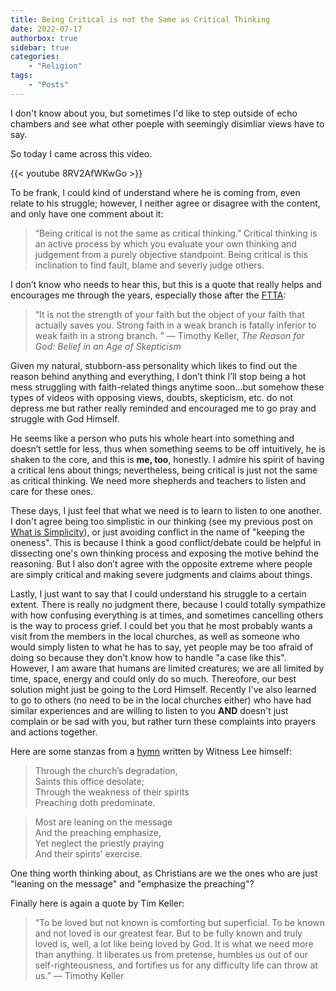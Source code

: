 ```yaml
---
title: Being Critical is not the Same as Critical Thinking
date: 2022-07-17
authorbox: true
sidebar: true
categories:
    - "Religion"
tags:
    - "Posts"
---
```


I don't know about you, but sometimes I'd like to step outside of echo chambers and see what other poeple with seemingly disimliar views have to say.

So today I came across this video.

{{< youtube 8RV2AfWKwGo >}}

To be frank, I could kind of understand where he is coming from, even relate to his struggle; however, I neither agree or disagree with the content, and only have one comment about it:

> “Being critical is not the same as critical thinking.” Critical thinking is an active process by which you evaluate your own thinking and judgement from a purely objective standpoint. Being critical is this inclination to find fault, blame and severly judge others.

I don’t know who needs to hear this, but this is a quote that really helps and encourages me through the years, especially those after the [FTTA]:

> “It is not the strength of your faith but the object of your faith that actually saves you. Strong faith in a weak branch is fatally inferior to weak faith in a strong branch. ” ― Timothy Keller, *The Reason for God: Belief in an Age of Skepticism*

Given my natural, stubborn-ass personality which likes to find out the reason behind anything and everything, I don’t think I’ll stop being a hot mess struggling with faith-related things anytime soon…but somehow these types of videos with opposing views, doubts, skepticism, etc. do not depress me but rather really reminded and encouraged me to go pray and struggle with God Himself.

He seems like a person who puts his whole heart into something and doesn’t settle for less, thus when something seems to be off intuitively, he is shaken to the core, and this is **me, too**, honestly. I admire his spirit of having a critical lens about things; nevertheless, being critical is just not the same as critical thinking. We need more shepherds and teachers to listen and care for these ones.

These days, I just feel that what we need is to learn to listen to one another. I don't agree being too simplistic in our thinking (see my previous post on [What is Simplicity]), or just avoiding conflict in the name of "keeping the oneness". This is because I think a good conflict/debate could be helpful in dissecting one's own thinking process and exposing the motive behind the reasoning. But I also don’t agree with the opposite extreme where people are simply critical and making severe judgments and claims about things.

Lastly, I just want to say that I could understand his struggle to a certain extent. There is really no judgment there, because I could totally sympathize with how confusing everything is at times, and sometimes cancelling others is the way to process grief. I could bet you that he most probably wants a visit from the members in the local churches, as well as someone who would simply listen to what he has to say, yet people may be too afraid of doing so because they don't know how to handle "a case like this". However, I am aware that humans are limited creatures; we are all limited by time, space, energy and could only do so much. Thereofore, our best solution might just be going to the Lord Himself. Recently I've also learned to go to others (no need to be in the local churches either) who have had similar experiences and are willing to listen to you **AND** doesn't just complain or be sad with you, but rather turn these complaints into prayers and actions together.


Here are some stanzas from a [hymn] written by Witness Lee himself:

> Through the church’s degradation, \
Saints this office desolate; \
Through the weakness of their spirits \
Preaching doth predominate.

> Most are leaning on the message \
And the preaching emphasize, \
Yet neglect the priestly praying \
And their spirits’ exercise.

One thing worth thinking about, as Christians are we the ones who are just "leaning on the message" and "emphasize the preaching"?

Finally here is again a quote by Tim Keller:

> “To be loved but not known is comforting but superficial. To be known and not loved is our greatest fear. But to be fully known and truly loved is, well, a lot like being loved by God. It is what we need more than anything. It liberates us from pretense, humbles us out of our self-righteousness, and fortifies us for any difficulty life can throw at us.” ― Timothy Keller

[FTTA]: https://www.ftta.org/
[hymn]: http://www.witness-lee-hymns.org/hymns/H0848.html
[What is Simplicity]: https://anotherblog.netlify.app/posts/2022-03-15/
